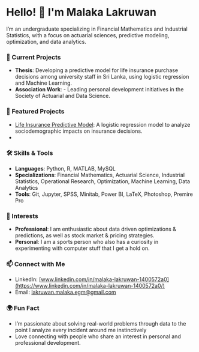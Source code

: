 # Hello! 👋 I'm Malaka Lakruwan

I’m an undergraduate specializing in Financial Mathematics and Industrial Statistics, with a focus on actuarial sciences, predictive modeling, optimization, and data analytics.

### 🌱 Current Projects
- **Thesis**: Developing a predictive model for life insurance purchase decisions among university staff in Sri Lanka, using logistic regression and Machine Learning.
- **Association Work**: - Leading personal development initiatives in the Society of Actuarial and Data Science.

### 📂 Featured Projects
- [Life Insurance Predictive Model](https://github.com/YourUsername/InsurancePredictiveModel): A logistic regression model to analyze sociodemographic impacts on insurance decisions.
- 

### 🛠️ Skills & Tools
- **Languages**: Python, R, MATLAB, MySQL
- **Specializations**: Financial Mathematics, Actuarial Science, Industrial Statistics, Operational Research, Optimization, Machine Learning, Data Analytics
- **Tools**: Git, Jupyter, SPSS, Minitab, Power BI, LaTeX, Photoshop, Premire Pro

### 👀 Interests
- **Professional**: I am enthusiastic about data driven optimizations & predictions, as well as stock market & pricing strategies.
- **Personal**: I am a sports person who also has a curiosity in experimenting with computer stuff that I get a hold on.


### 📫 Connect with Me
- LinkedIn: [www.linkedin.com/in/malaka-lakruwan-1400572a0](https://www.linkedin.com/in/malaka-lakruwan-1400572a0/)
- Email: lakruwan.malaka.egm@gmail.com

### 🌍 Fun Fact
- I’m passionate about solving real-world problems through data to the point I analyze every incident around me instinctively
- Love connecting with people who share an interest in personal and professional development.
